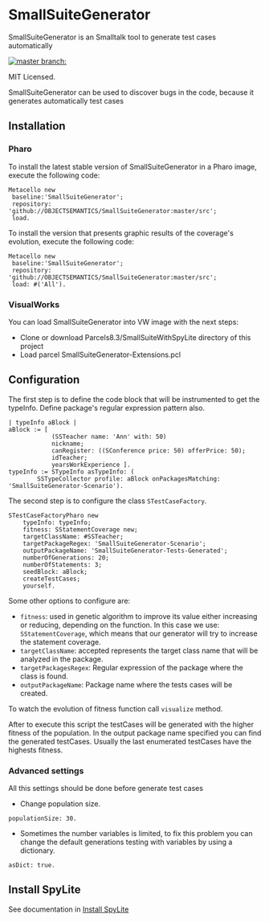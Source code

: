 # SmallSuiteGenerator 

SmallSuiteGenerator is an Smalltalk tool to generate test cases automatically

[![master branch:](https://travis-ci.org/OBJECTSEMANTICS/SmallSuiteGenerator.svg?branch=master)](https://travis-ci.org/OBJECTSEMANTICS/SmallSuiteGenerator/branches)

MIT Licensed.

SmallSuiteGenerator can be used to discover bugs in the code, because it generates automatically test cases

## Installation 

### Pharo

To install the latest stable version of SmallSuiteGenerator in a Pharo image, execute the following code:

```Smalltalk
Metacello new
 baseline:'SmallSuiteGenerator';
 repository: 'github://OBJECTSEMANTICS/SmallSuiteGenerator:master/src';
 load.
```
To install the version that presents graphic results of the coverage's evolution, execute the following code:

```Smalltalk
Metacello new
 baseline:'SmallSuiteGenerator';
 repository: 'github://OBJECTSEMANTICS/SmallSuiteGenerator:master/src';
 load: #('All').
```

### VisualWorks

You can load SmallSuiteGenerator into VW image with the next steps:

- Clone or download Parcels8.3/SmallSuiteWithSpyLite directory of this project
- Load parcel SmallSuiteGenerator-Extensions.pcl

## Configuration

The first step is to define the code block that will be instrumented to get the typeInfo. Define package's regular expression pattern also.

``` Smalltalk
| typeInfo aBlock |
aBlock := [ 
			(SSTeacher name: 'Ann' with: 50)
			nickname;
			canRegister: ((SConference price: 50) offerPrice: 50);
			idTeacher;
			yearsWorkExperience ].
typeInfo := STypeInfo asTypeInfo: (
		SSTypeCollector profile: aBlock onPackagesMatching: 'SmallSuiteGenerator-Scenario').
```

The second step is to configure the class `STestCaseFactory`.

``` Smalltalk
STestCaseFactoryPharo new
    typeInfo: typeInfo;
    fitness: SStatementCoverage new;
    targetClassName: #SSTeacher;
    targetPackageRegex: 'SmallSuiteGenerator-Scenario';
    outputPackageName: 'SmallSuiteGenerator-Tests-Generated';
    numberOfGenerations: 20;
    numberOfStatements: 3;
    seedBlock: aBlock;
    createTestCases;
    yourself.
```
				
Some other options to configure are:

* `fitness`: used in genetic algorithm to improve its value either increasing or reducing, depending on the function. In this case we use: `SStatementCoverage`, which means that our generator will try to increase the statement coverage.
* `targetClassName`: accepted represents the target class name that will be analyzed in the package.
* `targetPackagesRegex`: Regular expression of the package where the class is found.
* `outputPackageName`: Package name where the tests cases will be created.

To watch the evolution of fitness function call `visualize` method.

After to execute this script the testCases will be generated with the higher fitness of the population. In the output package name specified you can find the generated testCases. Usually the last enumerated testCases have the highests fitness.

### Advanced settings

All this settings should be done before generate test cases

- Change population size.

```Smalltalk 
populationSize: 30.
```

- Sometimes the number variables is limited, to fix this problem you can change the default generations testing with variables by using a dictionary.

```Smalltalk 
asDict: true.
```

## Install SpyLite

See documentation in [Install SpyLite](Parcels8.3/INSTALL_SPYLITE.md)
